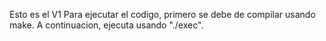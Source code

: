 Esto es el V1 
Para ejecutar el codigo, primero se debe de compilar usando make.
A continuacion, ejecuta usando "./exec".
